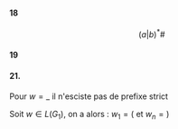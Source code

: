 #### 18
$$(a|b)^{*}\#$$

#### 19

#### 21. 
Pour $w = \_$  il n'esciste pas de prefixe strict

Soit $w \in L(G_{1})$, 
on a alors : $w_{1} = ($ et $w_{n} = )$ 
